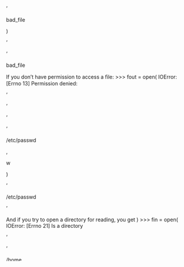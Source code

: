 ’

bad_file

)

’

’

bad_file

If you don’t have permission to access a ﬁle: >>> fout = open( IOError: [Errno 13] Permission denied:

’

’

’

’

/etc/passwd

,

w

)

’

/etc/passwd

’

And if you try to open a directory for reading, you get ) >>> fin = open( IOError: [Errno 21] Is a directory

’

’

/home

To avoid these errors, you could use functions like os.path.exists and os.path.isfile, but it would take a lot of time and code to check all the possibilities (if “Errno 21” is any indication, there are at least 21 things that can go wrong).

It is better to go ahead and try—and deal with problems if they happen—which is exactly what the try statement does. The syntax is similar to an if statement: try:

’

fin = open( for line in fin:

bad_file

’

)

print line

fin.close()

except:

print

’

Something went wrong.

’